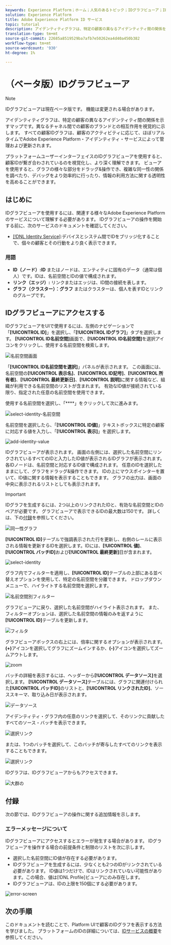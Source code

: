 ```yaml
---
keywords: Experience Platform；ホーム；人気のあるトピック；IDグラフビューア；IDグラフビューア；IDグラフビューア；ID名前空間;ID名前空間;ID;IDサービス；IDサービス
solution: Experience Platform
title: Adobe Experience Platform ID サービス
topic: tutorial
description: アイデンティティグラフは、特定の顧客の異なるアイデンティティ間の関係を示すマップです。異なるチャネル間での顧客のブランドとの相互作用を視覚的に示します。
translation-type: tm+mt
source-git-commit: 22685a8519529ba7afb7e50262ea4d40a450b382
workflow-type: tm+mt
source-wordcount: '930'
ht-degree: 1%

---
```



# （ベータ版）IDグラフビューア

>[!NOTE]
>
>IDグラフビューアは現在ベータ版です。 機能は変更される場合があります。

アイデンティティグラフは、特定の顧客の異なるアイデンティティ間の関係を示すマップです。異なるチャネル間での顧客のブランドとの相互作用を視覚的に示します。 すべての顧客IDグラフは、顧客のアクティビティに応じて、ほぼリアルタイムでAdobe Experience Platform・アイデンティティ・サービスによって管理および更新されます。

プラットフォームユーザーインターフェイスのIDグラフビューアを使用すると、顧客IDが繋ぎ合わされているのを視覚化し、より深く理解できます。 ビューアを使用すると、グラフの様々な部分をドラッグ&amp;操作でき、複雑な同一性の関係を調べたり、デバッグをより効率的に行ったり、情報の利用方法に関する透明性を高めることができます。

## はじめに

IDグラフビューアを使用するには、関連する様々なAdobe Experience Platformのサービスについて理解する必要があります。 IDグラフビューアの操作を開始する前に、次のサービスのドキュメントを確認してください。

- [[!DNL Identity Service]](../home.md):デバイスとシステム間でIDをブリッジ化することで、個々の顧客とその行動をより良く表示できます。

### 用語

- **ID（ノード）:ID** またはノードは、エンティティに固有のデータ（通常は個人）です。IDは、名前空間とIDの値で構成されます。
- **リンク（エッジ）:** リンクまたはエッジは、ID間の接続を表します。
- **グラフ（クラスター）：グラフ** またはクラスターは、個人を表すIDとリンクのグループです。

## IDグラフビューアにアクセスする

IDグラフビューアをUIで使用するには、左側のナビゲーションで「**[!UICONTROL ID]**」を選択し、「**[!UICONTROL IDグラフ]**」タブを選択します。 **[!UICONTROL ID名前空間]**&#x200B;画面で、**[!UICONTROL ID名前空間]**&#x200B;を選択アイコンをクリックし、使用する名前空間を検索します。

![名前空間画面](../images/identity-graph-viewer/identity-namespace.png)

「**[!UICONTROL ID名前空間を選択]**」パネルが表示されます。 この画面には、名前空間の&#x200B;**[!UICONTROL 表示名]**、**[!UICONTROL ID記号]**、**[!UICONTROL 所有者]**、**[!UICONTROL 最終更新日]**、**[!UICONTROL 説明]**&#x200B;に関する情報など、組織が利用できる名前空間のリストが含まれます。 有効なID値が接続されている限り、指定された任意の名前空間を使用できます。

使用する名前空間を選択し、「****」をクリックして次に進みます。

![select-identity-名前空間](../images/identity-graph-viewer/select-identity-namespace.png)

名前空間を選択したら、「**[!UICONTROL ID値]**」テキストボックスに特定の顧客に対応する値を入力し、「**[!UICONTROL 表示]**」を選択します。

![add-identity-value](../images/identity-graph-viewer/identity-value-filled.png)

IDグラフビューアが表示されます。 画面の左側には、選択した名前空間にリンクされているすべてのIDと入力したID値が表示されるIDグラフが表示されます。 各IDノードは、名前空間と対応するID値で構成されます。 任意のIDを選択したままにして、グラフをドラッグ&amp;操作できます。 IDの上にマウスポインターを置いて、ID値に関する情報を表示することもできます。 グラフの出力は、画面の中央に表示されるリストとしても表示されます。

>[!IMPORTANT]
>
>IDグラフを生成するには、2つ以上のリンクされたIDと、有効な名前空間とIDのペアが必要です。 グラフビューアで表示できるIDの最大数は150です。 詳しくは、下の[付録](#appendix)を参照してください。

![同一性グラフ](../images/identity-graph-viewer/graph-viewer.png)

**[!UICONTROL ID]**&#x200B;テーブルで強調表示された行を更新し、右側のレールに表示される情報を更新するIDを選択します。IDには、**[!UICONTROL 値]**、**[!UICONTROL バッチID]**&#x200B;および&#x200B;**[!UICONTROL 最終更新]**&#x200B;日が含まれます。

![select-identity](../images/identity-graph-viewer/select-identity.png)

グラフ内でフィルターを適用し、**[!UICONTROL ID]**&#x200B;テーブルの上部にある並べ替えオプションを使用して、特定の名前空間を分離できます。 ドロップダウンメニューで、ハイライトする名前空間を選択します。

![名前空間別フィルター](../images/identity-graph-viewer/filter-namespace.png)

グラフビューアに戻り、選択した名前空間がハイライト表示されます。 また、フィルターオプションは、選択した名前空間の情報のみを返すように&#x200B;**[!UICONTROL ID]**&#x200B;テーブルを更新します。

![フィルタ](../images/identity-graph-viewer/filtered.png)

グラフビューアボックスの右上には、倍率に関するオプションが表示されます。 **(+)**&#x200B;アイコンを選択してグラフにズームインするか、**(-)**&#x200B;アイコンを選択してズームアウトします。

![zoom](../images/identity-graph-viewer/zoom.png)

バッチの詳細を表示するには、ヘッダーから&#x200B;**[!UICONTROL データソース]**&#x200B;を選択します。 **[!UICONTROL データソース]**&#x200B;テーブルには、グラフに関連付けられた&#x200B;**[!UICONTROL バッチID]**&#x200B;のリストと、**[!UICONTROL リンクされたID]**、ソーススキーマ、取り込み日が表示されます。

![データソース](../images/identity-graph-viewer/data-source-table.png)

アイデンティティ・グラフ内の任意のリンクを選択して、そのリンクに貢献したすべてのソース・バッチを表示できます。

![選択リンク](../images/identity-graph-viewer/select-edge.png)

または、1つのバッチを選択して、このバッチが寄与したすべてのリンクを表示することもできます。

![選択リンク](../images/identity-graph-viewer/select-batch.png)

IDグラフは、IDグラフビューアからもアクセスできます。

![大群の](../images/identity-graph-viewer/large-cluster.png)

## 付録

次の節では、IDグラフビューアの操作に関する追加情報を示します。

### エラーメッセージについて

IDグラフビューアにアクセスするとエラーが発生する場合があります。 IDグラフビューアを操作する場合の前提条件と制限のリストを次に示します。

- 選択した名前空間にID値が存在する必要があります。
- IDグラフビューアを生成するには、少なくとも2つのIDがリンクされている必要があります。 ID値は1つだけで、IDはリンクされていない可能性があります。この場合、値は[!DNL Profile]ビューアにのみ存在します。
- IDグラフビューアは、IDの上限を150個にする必要があります。

![error-screen](../images/identity-graph-viewer/error-screen.png)

## 次の手順

このドキュメントを読むことで、Platform UIで顧客のIDグラフを表示する方法を学びました。 プラットフォームのIDの詳細については、[IDサービスの概要](../home.md)を参照してください。
